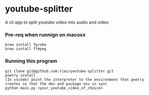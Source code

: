 # youtube-splitter
A cli app to split youtube video into audio and video


### Pre-req when runnign on macosx

    brew install fprobe
    brew install ffmpeg


### Running this program

    git clone git@github.com:riaz/youtube-splitter.git
    poetry install
    (In vscode) point the interpreter to the environment that poetry creates so that the dev and package env in sync
    python main.py <your_youtube_video_of_choice>
